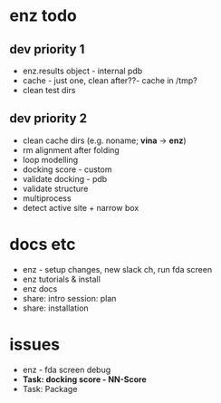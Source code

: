 # enz todo

## dev priority 1
- enz.results object - internal pdb
- cache - just one, clean after??-  cache in /tmp?
- clean test dirs

## dev priority 2
- clean cache dirs (e.g. noname; __vina__ -> __enz__)
- rm alignment after folding
- loop modelling
- docking score - custom
- validate docking - pdb
- validate structure
- multiprocess
- detect active site + narrow box

# docs etc
- enz - setup changes, new slack ch, run fda screen
- enz tutorials & install
- enz docs
- share: intro session: plan
- share: installation

# issues
- enz - fda screen debug
- **Task: docking score - NN-Score**
- Task: Package
